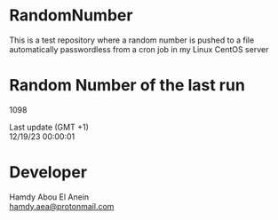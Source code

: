 # RandomNumber    
This is a test repository where a random number is pushed to a file automatically passwordless from a cron job in my Linux CentOS server    
# Random Number of the last run   
1098
      
Last update (GMT +1)    
12/19/23 00:00:01
# Developer    
Hamdy Abou El Anein   
hamdy.aea@protonmail.com
